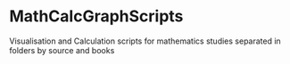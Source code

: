 # MathCalcGraphScripts
Visualisation and Calculation scripts for mathematics studies separated in folders by source and books
